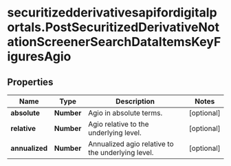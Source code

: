 # securitizedderivativesapifordigitalportals.PostSecuritizedDerivativeNotationScreenerSearchDataItemsKeyFiguresAgio

## Properties

Name | Type | Description | Notes
------------ | ------------- | ------------- | -------------
**absolute** | **Number** | Agio in absolute terms. | [optional] 
**relative** | **Number** | Agio relative to the underlying level. | [optional] 
**annualized** | **Number** | Annualized agio relative to the underlying level. | [optional] 


